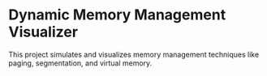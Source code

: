 # Dynamic Memory Management Visualizer  
This project simulates and visualizes memory management techniques like paging, segmentation, and virtual memory.



